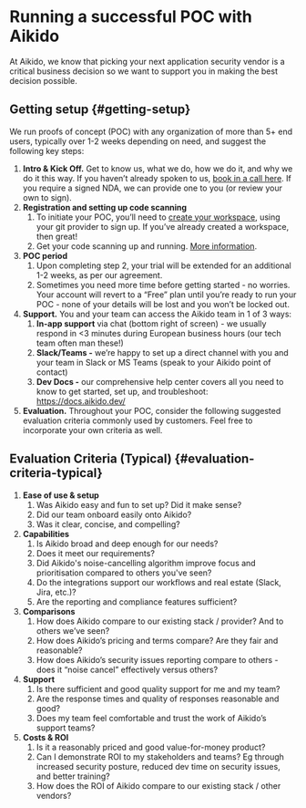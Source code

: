 # Running a successful POC with Aikido

At Aikido, we know that picking your next application security vendor is a critical business decision so we want to support you in making the best decision possible.

## Getting setup {#getting-setup}

We run proofs of concept (POC) with any organization of more than 5+ end users, typically over 1-2 weeks depending on need, and suggest the following key steps:

1. **Intro & Kick Off.** Get to know us, what we do, how we do it, and why we do it this way. If you haven’t already spoken to us, [book in a call here](https://www.aikido.dev/book-a-demo). If you require a signed NDA, we can provide one to you (or review your own to sign).
2. **Registration and setting up code scanning**
   1. To initiate your POC, you’ll need to [create your workspace](https://app.aikido.dev/login), using your git provider to sign up. If you’ve already created a workspace, then great!
   2. Get your code scanning up and running. [More information](https://help.aikido.dev/en/collections/3821227-setting-up-code-scanning).
3. **POC period**
   1. Upon completing step 2, your trial will be extended for an additional 1-2 weeks, as per our agreement.
   2. Sometimes you need more time before getting started - no worries. Your account will revert to a “Free” plan until you’re ready to run your POC - none of your details will be lost and you won’t be locked out.
4. **Support.** You and your team can access the Aikido team in 1 of 3 ways:
   1. **In-app support** via chat (bottom right of screen) - we usually respond in &lt;3 minutes during European business hours (our tech team often man these!)
   2. **Slack/Teams -** we’re happy to set up a direct channel with you and your team in Slack or MS Teams (speak to your Aikido point of contact)
   3. **Dev Docs -** our comprehensive help center covers all you need to know to get started, set up, and troubleshoot: <https://docs.aikido.dev/>
5. **Evaluation.** Throughout your POC, consider the following suggested evaluation criteria commonly used by customers. Feel free to incorporate your own criteria as well.

## Evaluation Criteria (Typical) {#evaluation-criteria-typical}

1. **Ease of use & setup**
   1. Was Aikido easy and fun to set up? Did it make sense?
   2. Did our team onboard easily onto Aikido?
   3. Was it clear, concise, and compelling?
2. **Capabilities**
   1. Is Aikido broad and deep enough for our needs?
   2. Does it meet our requirements?
   3. Did Aikido's noise-cancelling algorithm improve focus and prioritisation compared to others you've seen?
   4. Do the integrations support our workflows and real estate (Slack, Jira, etc.)?
   5. Are the reporting and compliance features sufficient?
3. **Comparisons**
   1. How does Aikido compare to our existing stack / provider? And to others we’ve seen?
   2. How does Aikido’s pricing and terms compare? Are they fair and reasonable?
   3. How does Aikido’s security issues reporting compare to others - does it “noise cancel” effectively versus others?
4. **Support**
   1. Is there sufficient and good quality support for me and my team?
   2. Are the response times and quality of responses reasonable and good?
   3. Does my team feel comfortable and trust the work of Aikido’s support teams?
5. **Costs & ROI**
   1. Is it a reasonably priced and good value-for-money product?
   2. Can I demonstrate ROI to my stakeholders and teams? Eg through increased security posture, reduced dev time on security issues, and better training?
   3. How does the ROI of Aikido compare to our existing stack / other vendors?